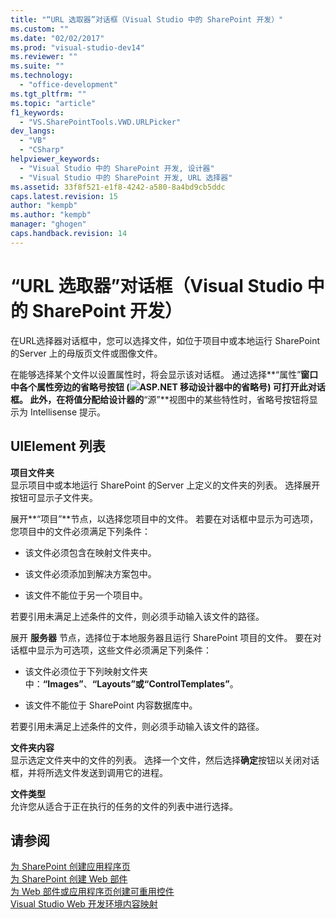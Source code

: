 ```yaml
---
title: "“URL 选取器”对话框（Visual Studio 中的 SharePoint 开发）"
ms.custom: ""
ms.date: "02/02/2017"
ms.prod: "visual-studio-dev14"
ms.reviewer: ""
ms.suite: ""
ms.technology: 
  - "office-development"
ms.tgt_pltfrm: ""
ms.topic: "article"
f1_keywords: 
  - "VS.SharePointTools.VWD.URLPicker"
dev_langs: 
  - "VB"
  - "CSharp"
helpviewer_keywords: 
  - "Visual Studio 中的 SharePoint 开发, 设计器"
  - "Visual Studio 中的 SharePoint 开发, URL 选择器"
ms.assetid: 33f8f521-e1f8-4242-a580-8a4bd9cb5ddc
caps.latest.revision: 15
author: "kempb"
ms.author: "kempb"
manager: "ghogen"
caps.handback.revision: 14
---
```

# “URL 选取器”对话框（Visual Studio 中的 SharePoint 开发）
  在URL选择器对话框中，您可以选择文件，如位于项目中或本地运行 SharePoint 的Server 上的母版页文件或图像文件。  
  
 在能够选择某个文件以设置属性时，将会显示该对话框。  通过选择**“属性”**窗口中各个属性旁边的省略号按钮 \(![ASP.NET 移动设计器中的省略号](~/docs/sharepoint/media/mwellipsis.gif "ASP.NET 移动设计器中的省略号")\) 可打开此对话框。  此外，在将值分配给设计器的**“源”**视图中的某些特性时，省略号按钮将显示为 Intellisense 提示。  
  
## UIElement 列表  
 **项目文件夹**  
 显示项目中或本地运行 SharePoint 的Server 上定义的文件夹的列表。  选择展开按钮可显示子文件夹。  
  
 展开**“项目”**节点，以选择您项目中的文件。  若要在对话框中显示为可选项，您项目中的文件必须满足下列条件：  
  
-   该文件必须包含在映射文件夹中。  
  
-   该文件必须添加到解决方案包中。  
  
-   该文件不能位于另一个项目中。  
  
 若要引用未满足上述条件的文件，则必须手动输入该文件的路径。  
  
 展开 **服务器** 节点，选择位于本地服务器且运行 SharePoint 项目的文件。  要在对话框中显示为可选项，这些文件必须满足下列条件：  
  
-   该文件必须位于下列映射文件夹中：**“Images”**、**“Layouts”**或**“ControlTemplates”**。  
  
-   该文件不能位于 SharePoint 内容数据库中。  
  
 若要引用未满足上述条件的文件，则必须手动输入该文件的路径。  
  
 **文件夹内容**  
 显示选定文件夹中的文件的列表。  选择一个文件，然后选择**确定**按钮以关闭对话框，并将所选文件发送到调用它的进程。  
  
 **文件类型**  
 允许您从适合于正在执行的任务的文件的列表中进行选择。  
  
## 请参阅  
 [为 SharePoint 创建应用程序页](../sharepoint/creating-application-pages-for-sharepoint.md)   
 [为 SharePoint 创建 Web 部件](../sharepoint/creating-web-parts-for-sharepoint.md)   
 [为 Web 部件或应用程序页创建可重用控件](../sharepoint/creating-reusable-controls-for-web-parts-or-application-pages.md)   
 [Visual Studio Web 开发环境内容映射](http://msdn.microsoft.com/zh-cn/9c31f93b-c8fb-4599-9b14-6194ec8c7539)  
  
  